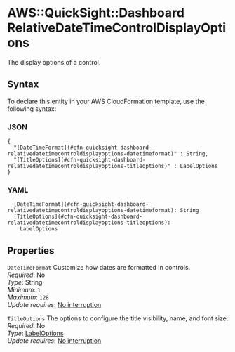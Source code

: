 # AWS::QuickSight::Dashboard RelativeDateTimeControlDisplayOptions<a name="aws-properties-quicksight-dashboard-relativedatetimecontroldisplayoptions"></a>

The display options of a control\.

## Syntax<a name="aws-properties-quicksight-dashboard-relativedatetimecontroldisplayoptions-syntax"></a>

To declare this entity in your AWS CloudFormation template, use the following syntax:

### JSON<a name="aws-properties-quicksight-dashboard-relativedatetimecontroldisplayoptions-syntax.json"></a>

```
{
  "[DateTimeFormat](#cfn-quicksight-dashboard-relativedatetimecontroldisplayoptions-datetimeformat)" : String,
  "[TitleOptions](#cfn-quicksight-dashboard-relativedatetimecontroldisplayoptions-titleoptions)" : LabelOptions
}
```

### YAML<a name="aws-properties-quicksight-dashboard-relativedatetimecontroldisplayoptions-syntax.yaml"></a>

```
  [DateTimeFormat](#cfn-quicksight-dashboard-relativedatetimecontroldisplayoptions-datetimeformat): String
  [TitleOptions](#cfn-quicksight-dashboard-relativedatetimecontroldisplayoptions-titleoptions):
    LabelOptions
```

## Properties<a name="aws-properties-quicksight-dashboard-relativedatetimecontroldisplayoptions-properties"></a>

`DateTimeFormat` <a name="cfn-quicksight-dashboard-relativedatetimecontroldisplayoptions-datetimeformat"></a>
Customize how dates are formatted in controls\.  
_Required_: No  
_Type_: String  
_Minimum_: `1`  
_Maximum_: `128`  
_Update requires_: [No interruption](https://docs.aws.amazon.com/AWSCloudFormation/latest/UserGuide/using-cfn-updating-stacks-update-behaviors.html#update-no-interrupt)

`TitleOptions` <a name="cfn-quicksight-dashboard-relativedatetimecontroldisplayoptions-titleoptions"></a>
The options to configure the title visibility, name, and font size\.  
_Required_: No  
_Type_: [LabelOptions](aws-properties-quicksight-dashboard-labeloptions.md)  
_Update requires_: [No interruption](https://docs.aws.amazon.com/AWSCloudFormation/latest/UserGuide/using-cfn-updating-stacks-update-behaviors.html#update-no-interrupt)
